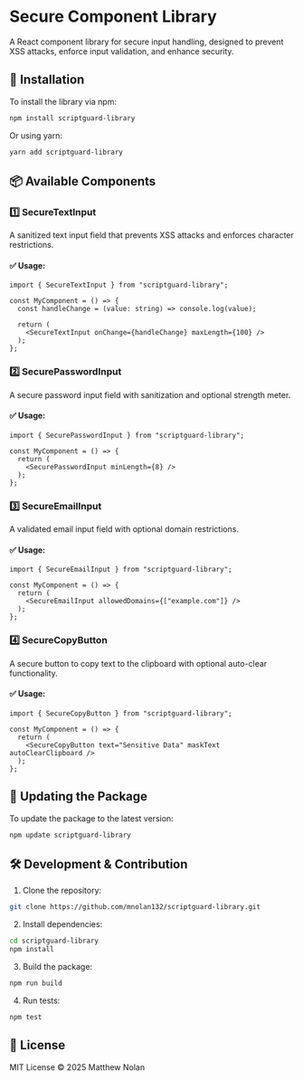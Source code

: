 # Secure Component Library

A React component library for secure input handling, designed to prevent XSS attacks, enforce input validation, and enhance security.

## 🚀 Installation

To install the library via npm:

```bash
npm install scriptguard-library
```

Or using yarn:

```bash
yarn add scriptguard-library
```

## 📦 Available Components

### 1️⃣ SecureTextInput
A sanitized text input field that prevents XSS attacks and enforces character restrictions.

#### ✅ Usage:
```tsx
import { SecureTextInput } from "scriptguard-library";

const MyComponent = () => {
  const handleChange = (value: string) => console.log(value);
  
  return (
    <SecureTextInput onChange={handleChange} maxLength={100} />
  );
};
```

### 2️⃣ SecurePasswordInput
A secure password input field with sanitization and optional strength meter.

#### ✅ Usage:
```tsx
import { SecurePasswordInput } from "scriptguard-library";

const MyComponent = () => {
  return (
    <SecurePasswordInput minLength={8} />
  );
};
```

### 3️⃣ SecureEmailInput
A validated email input field with optional domain restrictions.

#### ✅ Usage:
```tsx
import { SecureEmailInput } from "scriptguard-library";

const MyComponent = () => {
  return (
    <SecureEmailInput allowedDomains={["example.com"]} />
  );
};
```

### 4️⃣ SecureCopyButton
A secure button to copy text to the clipboard with optional auto-clear functionality.

#### ✅ Usage:
```tsx
import { SecureCopyButton } from "scriptguard-library";

const MyComponent = () => {
  return (
    <SecureCopyButton text="Sensitive Data" maskText autoClearClipboard />
  );
};
```

## 🔄 Updating the Package

To update the package to the latest version:

```bash
npm update scriptguard-library
```

## 🛠 Development & Contribution

1. Clone the repository:
```bash
git clone https://github.com/mnolan132/scriptguard-library.git
```
2. Install dependencies:
```bash
cd scriptguard-library
npm install
```
3. Build the package:
```bash
npm run build
```
4. Run tests:
```bash
npm test
```

## 📜 License

MIT License © 2025 Matthew Nolan

